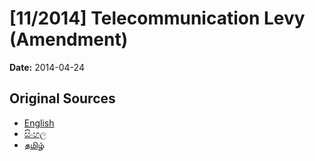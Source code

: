 # [11/2014] Telecommunication Levy (Amendment)

**Date:** 2014-04-24

## Original Sources

- [English](https://documents.gov.lk/view/acts/2014/4/11-2014_E.pdf)
- [සිංහල](https://documents.gov.lk/view/acts/2014/4/11-2014_S.pdf)
- [தமிழ்](https://documents.gov.lk/view/acts/2014/4/11-2014_T.pdf)
